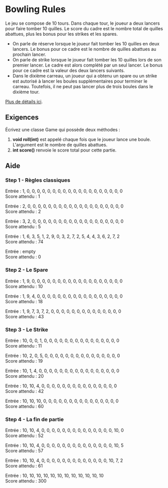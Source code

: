 # Bowling Rules

Le jeu se compose de 10 tours. Dans chaque tour, le joueur a deux lancers pour faire tomber 10 quilles. Le score du cadre est le nombre total de quilles abattues, plus les bonus pour les strikes et les spares.
 - On parle de réserve lorsque le joueur fait tomber les 10 quilles en deux lancers. Le bonus pour ce cadre est le nombre de quilles abattues au prochain lancer. 
 - On parle de strike lorsque le joueur fait tomber les 10 quilles lors de son premier lancer. Le cadre est alors complété par un seul lancer. Le bonus pour ce cadre est la valeur des deux lancers suivants. 
 - Dans le dixième carreau, un joueur qui a obtenu un spare ou un strike est autorisé à lancer les boules supplémentaires pour terminer le carreau. Toutefois, il ne peut pas lancer plus de trois boules dans le dixième tour.

[Plus de détails ici](https://www.lelooping.com/montivilliers/les-regles-du-bowling/).

## Exigences

Écrivez une classe Game qui possède deux méthodes :
1. **void roll(int)** est appelé chaque fois que le joueur lance une boule. L'argument est le nombre de quilles abattues.
2. **int score()** renvoie le score total pour cette partie.

## Aide

### Step 1 - Règles classiques

Entrée : 1, 0, 0, 0, 0, 0, 0, 0, 0, 0, 0, 0, 0, 0, 0, 0, 0, 0, 0, 0  
Score attendu : 1

Entrée : 2, 0, 0, 0, 0, 0, 0, 0, 0, 0, 0, 0, 0, 0, 0, 0, 0, 0, 0, 0  
Score attendu : 2

Entrée : 3, 2, 0, 0, 0, 0, 0, 0, 0, 0, 0, 0, 0, 0, 0, 0, 0, 0, 0, 0  
Score attendu : 5

Entrée : 1, 6, 3, 5, 1, 2, 9, 0, 3, 2, 7, 2, 5, 4, 4, 3, 6, 2, 7, 2  
Score attendu : 74

Entrée : empty  
Score attendu : 0

### Step 2 - Le Spare

Entrée : 1, 9, 0, 0, 0, 0, 0, 0, 0, 0, 0, 0, 0, 0, 0, 0, 0, 0, 0, 0  
Score attendu : 10

Entrée : 1, 9, 4, 0, 0, 0, 0, 0, 0, 0, 0, 0, 0, 0, 0, 0, 0, 0, 0, 0  
Score attendu : 18

Entrée : 1, 9, 7, 3, 7, 2, 0, 0, 0, 0, 0, 0, 0, 0, 0, 0, 0, 0, 0, 0  
Score attendu : 43

### Step 3 - Le Strike

Entrée : 10, 0, 0, 1, 0, 0, 0, 0, 0, 0, 0, 0, 0, 0, 0, 0, 0, 0, 0  
Score attendu : 11

Entrée : 10, 2, 0, 5, 0, 0, 0, 0, 0, 0, 0, 0, 0, 0, 0, 0, 0, 0, 0  
Score attendu : 19

Entrée : 10, 1, 4, 0, 0, 0, 0, 0, 0, 0, 0, 0, 0, 0, 0, 0, 0, 0, 0  
Score attendu : 20

Entrée : 10, 10, 4, 0, 0, 0, 0, 0, 0, 0, 0, 0, 0, 0, 0, 0, 0, 0  
Score attendu : 42

Entrée : 10, 10, 10, 0, 0, 0, 0, 0, 0, 0, 0, 0, 0, 0, 0, 0, 0, 0  
Score attendu : 60

### Step 4 - La fin de partie

Entrée : 10, 10, 4, 0, 0, 0, 0, 0, 0, 0, 0, 0, 0, 0, 0, 0, 0, 10, 0  
Score attendu : 52

Entrée : 10, 10, 4, 0, 0, 0, 0, 0, 0, 0, 0, 0, 0, 0, 0, 0, 0, 10, 5  
Score attendu : 57

Entrée : 10, 10, 4, 0, 0, 0, 0, 0, 0, 0, 0, 0, 0, 0, 0, 0, 10, 7, 2  
Score attendu : 61

Entrée : 10, 10, 10, 10, 10, 10, 10, 10, 10, 10, 10, 10  
Score attendu : 300
